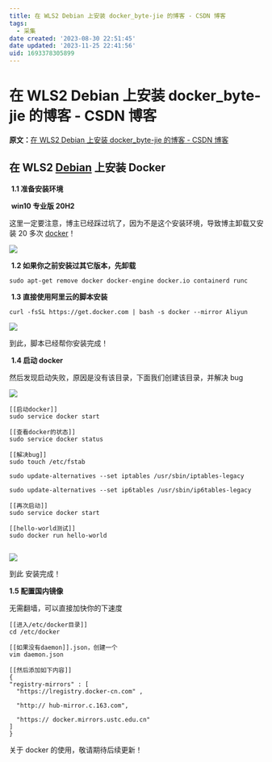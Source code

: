 ```yaml
---
title: 在 WLS2 Debian 上安装 docker_byte-jie 的博客 - CSDN 博客
tags:
  - 采集
date created: '2023-08-30 22:51:45'
date updated: '2023-11-25 22:41:56'
uid: 1693378305899
---
```


# 在 WLS2 Debian 上安装 docker_byte-jie 的博客 - CSDN 博客

**原文：**[在 WLS2 Debian 上安装 docker_byte-jie 的博客 - CSDN 博客](https://blog.csdn.net/qq_50883920/article/details/120540509)

## 在 WLS2 [Debian](https://so.csdn.net/so/search?q=Debian&spm=1001.2101.3001.7020) 上安装 Docker

​ **1.1 准备安装环境**

​ **win10 专业版 20H2**

这里一定要注意，博主已经踩过坑了，因为不是这个安装环境，导致博主卸载又安装 20 多次 [docker](https://so.csdn.net/so/search?q=docker&spm=1001.2101.3001.7020)！

![](https://img-blog.csdnimg.cn/0a6ba2ebf847443cb1ac7bb420978f6c.png)

​ **1.2 如果你之前安装过其它版本，先卸载**

```
sudo apt-get remove docker docker-engine docker.io containerd runc

```

​ **1.3 直接使用阿里云的脚本安装**

```
curl -fsSL https://get.docker.com | bash -s docker --mirror Aliyun

```

![](https://img-blog.csdnimg.cn/55af48c0e46f44949c90a0af148cb336.jpg?x-oss-process=image/watermark,type_ZHJvaWRzYW5zZmFsbGJhY2s,shadow_50,text_Q1NETiBA5pWW5LiZMTk2,size_20,color_FFFFFF,t_70,g_se,x_16#pic_center)

到此，脚本已经帮你安装完成！

​ **1.4 启动 docker**

然后发现启动失败，原因是没有该目录，下面我们创建该目录，并解决 bug

![](https://img-blog.csdnimg.cn/67a3ea8e40b246b5bd308f591a9f8d03.jpg?x-oss-process=image/watermark,type_ZHJvaWRzYW5zZmFsbGJhY2s,shadow_50,text_Q1NETiBA5pWW5LiZMTk2,size_20,color_FFFFFF,t_70,g_se,x_16#pic_center)

```
[[启动docker]]
sudo service docker start

[[查看docker的状态]]
sudo service docker status

[[解决bug]]
sudo touch /etc/fstab

sudo update-alternatives --set iptables /usr/sbin/iptables-legacy

sudo update-alternatives --set ip6tables /usr/sbin/ip6tables-legacy

[[再次启动]]
sudo service docker start

[[hello-world测试]]
sudo docker run hello-world


```

![](https://img-blog.csdnimg.cn/194df273d0384da0aff85d521df73ffd.jpg?x-oss-process=image/watermark,type_ZHJvaWRzYW5zZmFsbGJhY2s,shadow_50,text_Q1NETiBA5pWW5LiZMTk2,size_20,color_FFFFFF,t_70,g_se,x_16#pic_center)

到此 安装完成！

**1.5 配置国内镜像**

无需翻墙，可以直接加快你的下速度

```
[[进入/etc/docker目录]]
cd /etc/docker

[[如果没有daemon]].json，创建一个
vim daemon.json

[[然后添加如下内容]]
{
"registry-mirrors" : [
  "https://lregistry.docker-cn.com" ,

  "http:// hub-mirror.c.163.com",

  "https:// docker.mirrors.ustc.edu.cn"
]
}

```

关于 docker 的使用，敬请期待后续更新！
